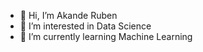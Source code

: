 - 👋 Hi, I’m Akande Ruben
- 👀 I’m interested in Data Science
- 🌱 I’m currently learning Machine Learning
<!--
- 💞️ I’m looking to collaborate on ...
- 📫 How to reach me ...
--->
<!---
Arocmd17/Arocmd17 is a ✨ special ✨ repository because its `README.md` (this file) appears on your GitHub profile.
You can click the Preview link to take a look at your changes.
--->
